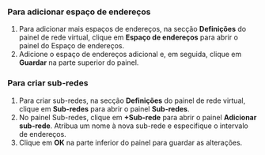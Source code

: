 ### <a name="to-add-address-space"></a>Para adicionar espaço de endereços
1. Para adicionar mais espaços de endereços, na secção **Definições** do painel de rede virtual, clique em **Espaço de endereços** para abrir o painel do Espaço de endereços.
2. Adicione o espaço de endereços adicional e, em seguida, clique em **Guardar** na parte superior do painel.
  
### <a name="to-create-subnets"></a>Para criar sub-redes
1. Para criar sub-redes, na secção **Definições** do painel de rede virtual, clique em **Sub-redes** para abrir o painel **Sub-redes**. 
2. No painel Sub-redes, clique em **+Sub-rede** para abrir o painel **Adicionar sub-rede**. Atribua um nome à nova sub-rede e especifique o intervalo de endereços.
3. Clique em **OK** na parte inferior do painel para guardar as alterações.